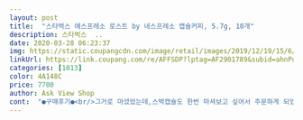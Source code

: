 ```yaml
---
layout: post 
title:  "스타벅스 에스프레소 로스트 by 네스프레소 캡슐커피, 5.7g, 10개" 
description: 스타벅스  ..
date: 2020-03-28 06:23:37 
img: https://static.coupangcdn.com/image/retail/images/2019/12/19/15/6/3c2b7958-fd21-4dec-ad2b-3e04da70ace9.jpg 
linkUrl: https://link.coupang.com/re/AFFSDP?lptag=AF2901789&subid=ahnPublicAsk&pageKey=1110958940&itemId=2074127830&vendorItemId=70073255321&traceid=V0-113-347a7dbe91d5123f 
categories: [1013] 
color: 4A148C 
price: 7700 
author: Ask View Shop 
cont:  "●구매후기●<br/>그거로 마셨었는데,스벅캡슐도 한번 마셔보고 싶어서 주문하게 되었어요 !!<br/>깊고 바디감 진한 커피들 을 좋아하는 편이랍니다!<br/>끝 맛까지 깊은 풍미가 있네요.<br/> 대박이네요.<br/> 앞으로 호환되는 가성비 캡슐 중엔 이것만 살거 같아요<br/>내돈내산 찐후기<br/>너무 진하기만 한게 아니라 고소한 맛이 나고 산미없어서 매일 마시기 무난한것 같아요!<br/>네스프레소 캡슐 꾸준히 먹다가 스타벅스로 옮기고 나서 꾸준하게 재구매 하고 있는 캡슐커피에요 !!<br/>뒷맛도 깔끔하고 밖에서 마시는 라떼 느낌이랑 제일 비슷한 것 같아요!<br/>라떼도 평소에 많이 마시다 보니 원두 끝맛에 예민한데 로스트가 여때까지 먹어본 강도높은 캡슐 중에서는<br/>롱고로 그냥 내려 마시기에는 좀 쎈데<br/>무엇보다 맛이 최곱니다ㅎㅎ<br/>바디감이 풍부한 제품 같아요.<br/><br/>쉬는날은 꼭 마시다 보니 .<br/>.<br/><br/>신맛도 적당히 강하고 깊고 진한 맛이에요.<br/><br/>아메리카노나 라떼 용으로 진짜 딱이에요 !<br/>아메리카노로는 하나로도 충분한 것 같아요 ㅎㅎㅎ<br/>아이스용 캡슐 찾으면 추천 *.<br/>*<br/>우선 전,커피 맛을 크게 알고 마시는 편은 아니지만! 신맛과 단맛이 나는 커피는<br/>이 제품 같은 경우에는 엄청 진한 커피는 아니지만,<br/>저는 네스프레소 캡슐이랑 예전에 투썸에서 네스프레소 호환캡슐 2+2로 구입한게 남아있어서<br/>제 입맛엔,괜찮았어요.<br/><br/>조금 꺼리는 편이에요.<br/><br/>종종 시켜 먹을거 같아여 ^^<br/>지금까지 사먹었던 네스프레소 호환 캡슐 중에 젤 맛있어요!!!(일리, 던킨, 커피빈 캡슐 등)<br/>진하게 마실거면 캡슐커피 두개에 우유 타면 벤티사이즈로도 진하고 맛있게 아이스라떼 먹을 수 있고<br/>참고로 스벅 아메리카노와는 다른 맛이에요.<br/><br/>크레마도 적당히 생기고<br/>특히 아이스라때에 잘어울리는게 좋네요 :)<br/>한달에 1번정도는 20캡슐씩 꾸준히 주문하게 되는거 같아요!!<br/>혼자 살아서 캡슐이 엄청 빨리 달진 않지만,커피를 워낙 좋아해서<br/>" 
---
```

